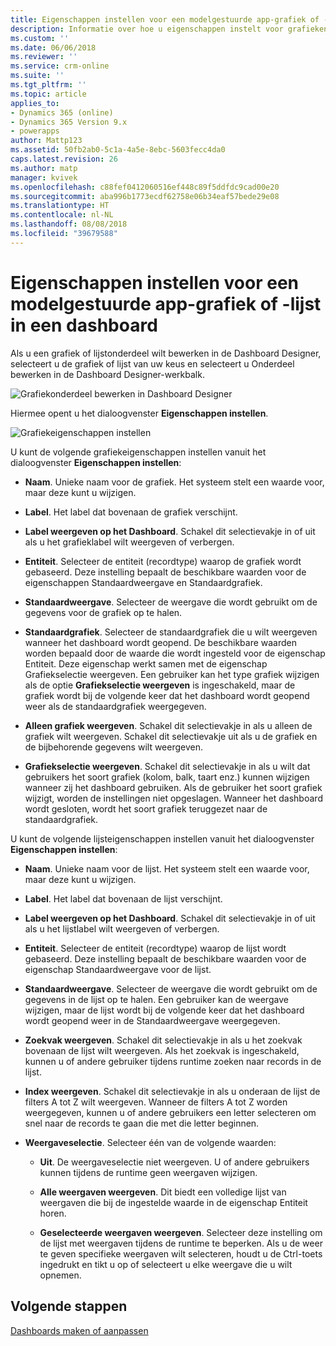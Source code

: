 ```yaml
---
title: Eigenschappen instellen voor een modelgestuurde app-grafiek of -lijst in een dashboard in PowerApps | Microsoft Docs
description: Informatie over hoe u eigenschappen instelt voor grafieken of lijsten in een dashboard
ms.custom: ''
ms.date: 06/06/2018
ms.reviewer: ''
ms.service: crm-online
ms.suite: ''
ms.tgt_pltfrm: ''
ms.topic: article
applies_to:
- Dynamics 365 (online)
- Dynamics 365 Version 9.x
- powerapps
author: Mattp123
ms.assetid: 50fb2ab0-5c1a-4a5e-8ebc-5603fecc4da0
caps.latest.revision: 26
ms.author: matp
manager: kvivek
ms.openlocfilehash: c88fef0412060516ef448c89f5ddfdc9cad00e20
ms.sourcegitcommit: aba996b1773ecdf62758e06b34eaf57bede29e08
ms.translationtype: HT
ms.contentlocale: nl-NL
ms.lasthandoff: 08/08/2018
ms.locfileid: "39679588"
---
```

# <a name="set-properties-for-a-model-driven-app-chart-or-list-included-in-a-dashboard"></a>Eigenschappen instellen voor een modelgestuurde app-grafiek of -lijst in een dashboard

Als u een grafiek of lijstonderdeel wilt bewerken in de Dashboard Designer, selecteert u de grafiek of lijst van uw keus en selecteert u Onderdeel bewerken in de Dashboard Designer-werkbalk.   

  ![Grafiekonderdeel bewerken in Dashboard Designer](media/dashboard-chart-select.png)

Hiermee opent u het dialoogvenster **Eigenschappen instellen**.

  ![Grafiekeigenschappen instellen](media/set-properties-chart.png)  
 
U kunt de volgende grafiekeigenschappen instellen vanuit het dialoogvenster **Eigenschappen instellen**:  
  
- **Naam**. Unieke naam voor de grafiek. Het systeem stelt een waarde voor, maar deze kunt u wijzigen.  
  
- **Label**. Het label dat bovenaan de grafiek verschijnt.  
  
- **Label weergeven op het Dashboard**. Schakel dit selectievakje in of uit als u het grafieklabel wilt weergeven of verbergen.  
  
- **Entiteit**. Selecteer de entiteit (recordtype) waarop de grafiek wordt gebaseerd. Deze instelling bepaalt de beschikbare waarden voor de eigenschappen Standaardweergave en Standaardgrafiek.  
  
- **Standaardweergave**. Selecteer de weergave die wordt gebruikt om de gegevens voor de grafiek op te halen.  
  
- **Standaardgrafiek**. Selecteer de standaardgrafiek die u wilt weergeven wanneer het dashboard wordt geopend. De beschikbare waarden worden bepaald door de waarde die wordt ingesteld voor de eigenschap Entiteit. Deze eigenschap werkt samen met de eigenschap Grafiekselectie weergeven. Een gebruiker kan het type grafiek wijzigen als de optie **Grafiekselectie weergeven** is ingeschakeld, maar de grafiek wordt bij de volgende keer dat het dashboard wordt geopend weer als de standaardgrafiek weergegeven.  
  
- **Alleen grafiek weergeven**. Schakel dit selectievakje in als u alleen de grafiek wilt weergeven. Schakel dit selectievakje uit als u de grafiek en de bijbehorende gegevens wilt weergeven.  
  
- **Grafiekselectie weergeven**. Schakel dit selectievakje in als u wilt dat gebruikers het soort grafiek (kolom, balk, taart enz.) kunnen wijzigen wanneer zij het dashboard gebruiken. Als de gebruiker het soort grafiek wijzigt, worden de instellingen niet opgeslagen. Wanneer het dashboard wordt gesloten, wordt het soort grafiek teruggezet naar de standaardgrafiek.  
  
U kunt de volgende lijsteigenschappen instellen vanuit het dialoogvenster **Eigenschappen instellen**:  
  
- **Naam**. Unieke naam voor de lijst. Het systeem stelt een waarde voor, maar deze kunt u wijzigen.  
  
- **Label**. Het label dat bovenaan de lijst verschijnt.  
  
- **Label weergeven op het Dashboard**. Schakel dit selectievakje in of uit als u het lijstlabel wilt weergeven of verbergen.  
  
- **Entiteit**. Selecteer de entiteit (recordtype) waarop de lijst wordt gebaseerd. Deze instelling bepaalt de beschikbare waarden voor de eigenschap Standaardweergave voor de lijst.  
  
- **Standaardweergave**. Selecteer de weergave die wordt gebruikt om de gegevens in de lijst op te halen. Een gebruiker kan de weergave wijzigen, maar de lijst wordt bij de volgende keer dat het dashboard wordt geopend weer in de Standaardweergave weergegeven.  
  
- **Zoekvak weergeven**. Schakel dit selectievakje in als u het zoekvak bovenaan de lijst wilt weergeven. Als het zoekvak is ingeschakeld, kunnen u of andere gebruiker tijdens runtime zoeken naar records in de lijst.  
  
- **Index weergeven**. Schakel dit selectievakje in als u onderaan de lijst de filters A tot Z wilt weergeven. Wanneer de filters A tot Z worden weergegeven, kunnen u of andere gebruikers een letter selecteren om snel naar de records te gaan die met die letter beginnen.  
  
- **Weergaveselectie**. Selecteer één van de volgende waarden:  
  
    - **Uit**. De weergaveselectie niet weergeven. U of andere gebruikers kunnen tijdens de runtime geen weergaven wijzigen.  
  
    - **Alle weergaven weergeven**. Dit biedt een volledige lijst van weergaven die bij de ingestelde waarde in de eigenschap Entiteit horen.  
  
    - **Geselecteerde weergaven weergeven**. Selecteer deze instelling om de lijst met weergaven tijdens de runtime te beperken. Als u de weer te geven specifieke weergaven wilt selecteren, houdt u de Ctrl-toets ingedrukt en tikt u op of selecteert u elke weergave die u wilt opnemen.  
 
## <a name="next-steps"></a>Volgende stappen  
 [Dashboards maken of aanpassen](create-edit-dashboards.md)
